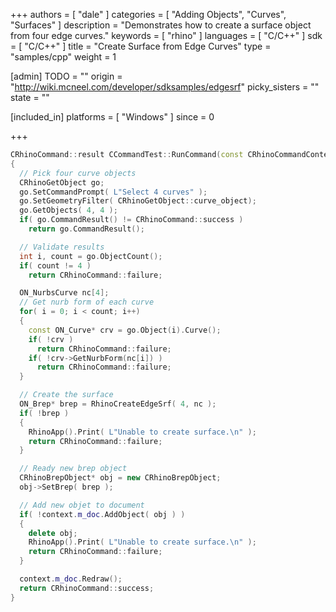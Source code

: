 +++
authors = [ "dale" ]
categories = [ "Adding Objects", "Curves", "Surfaces" ]
description = "Demonstrates how to create a surface object from four edge curves."
keywords = [ "rhino" ]
languages = [ "C/C++" ]
sdk = [ "C/C++" ]
title = "Create Surface from Edge Curves"
type = "samples/cpp"
weight = 1

[admin]
TODO = ""
origin = "http://wiki.mcneel.com/developer/sdksamples/edgesrf"
picky_sisters = ""
state = ""

[included_in]
platforms = [ "Windows" ]
since = 0

+++

```cpp
CRhinoCommand::result CCommandTest::RunCommand(const CRhinoCommandContext& context)
{
  // Pick four curve objects
  CRhinoGetObject go;
  go.SetCommandPrompt( L"Select 4 curves" );
  go.SetGeometryFilter( CRhinoGetObject::curve_object);
  go.GetObjects( 4, 4 );
  if( go.CommandResult() != CRhinoCommand::success )
    return go.CommandResult();

  // Validate results
  int i, count = go.ObjectCount();
  if( count != 4 )
    return CRhinoCommand::failure;

  ON_NurbsCurve nc[4];
  // Get nurb form of each curve
  for( i = 0; i < count; i++)
  {
    const ON_Curve* crv = go.Object(i).Curve();
    if( !crv )
      return CRhinoCommand::failure;
    if( !crv->GetNurbForm(nc[i]) )
      return CRhinoCommand::failure;
  }

  // Create the surface
  ON_Brep* brep = RhinoCreateEdgeSrf( 4, nc );
  if( !brep )
  {
    RhinoApp().Print( L"Unable to create surface.\n" );
    return CRhinoCommand::failure;
  }

  // Ready new brep object
  CRhinoBrepObject* obj = new CRhinoBrepObject;
  obj->SetBrep( brep );

  // Add new objet to document
  if( !context.m_doc.AddObject( obj ) )
  {
    delete obj;
    RhinoApp().Print( L"Unable to create surface.\n" );
    return CRhinoCommand::failure;
  }

  context.m_doc.Redraw();
  return CRhinoCommand::success;
}
```
